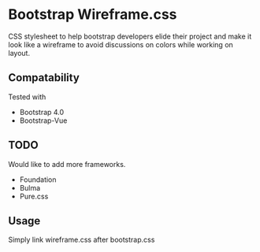 # Bootstrap Wireframe.css
CSS stylesheet to help bootstrap developers elide their project and make it look like a wireframe to avoid discussions on colors while working on layout.

## Compatability

Tested with

* Bootstrap 4.0
* Bootstrap-Vue

## TODO

Would like to add more frameworks.

* Foundation
* Bulma
* Pure.css

## Usage

Simply link wireframe.css after bootstrap.css
